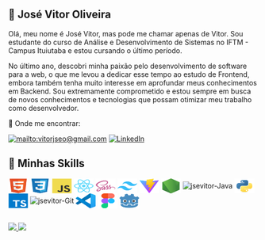 
## 👋 José Vitor Oliveira

Olá, meu nome é José Vitor, mas pode me chamar apenas de Vitor. Sou estudante do curso de Análise e Desenvolvimento de Sistemas no IFTM - Campus Ituiutaba e estou cursando o último período.

No último ano, descobri minha paixão pelo desenvolvimento de software para a web, o que me levou a dedicar esse tempo ao estudo de Frontend, embora também tenha muito interesse em aprofundar meus conhecimentos em Backend. Sou extremamente comprometido e estou sempre em busca de novos conhecimentos e tecnologias que possam otimizar meu trabalho como desenvolvedor.

<p align="left">
  💌 Onde me encontrar:
</p>

<p align="left">
  <a href="#" title="Gmail">
  <img src="https://img.shields.io/badge/-Gmail-0883D8?style=flat-square&labelColor=0883D8&logo=gmail&logoColor=FFFFFF&link=mailto:vitorjseo@gmail.com" alt="mailto:vitorjseo@gmail.com"/></a>
  <a href="#" title="LinkedIn">
  <img src="https://img.shields.io/badge/-Linkedin-0883D8?style=flat-square&logo=Linkedin&logoColor=white&link=https://www.linkedin.com/in/josevitoroliveira/" alt="LinkedIn"/></a>
</p>

## 🚀 Minhas Skills
<div style="display: inline_block">        
  <img align="center" alt="jsevitor-HTML" height="30" width="40" src="https://raw.githubusercontent.com/devicons/devicon/master/icons/html5/html5-original.svg">
  <img align="center" alt="jsevitor-CSS" height="30" width="40" src="https://raw.githubusercontent.com/devicons/devicon/master/icons/css3/css3-original.svg">
  <img align="center" alt="jsevitor-JavaScript" height="30" width="40" src="https://raw.githubusercontent.com/devicons/devicon/master/icons/javascript/javascript-original.svg">
  <img align="center" alt="jsevitor-React" height="30" width="40" src="https://raw.githubusercontent.com/devicons/devicon/master/icons/react/react-original.svg">
  <img align="center" alt="jsevitor-Sass" height="30" width="40" src="https://raw.githubusercontent.com/devicons/devicon/master/icons/sass/sass-original.svg">
  <img align="center" alt="jsevitor-Tailwind" height="30" width="40" src="https://raw.githubusercontent.com/devicons/devicon/master/icons/tailwindcss/tailwindcss-original.svg">
  <img align="center" alt="jsevitor-Vitejs" height="30" width="40" src="https://raw.githubusercontent.com/devicons/devicon/master/icons/vitejs/vitejs-original.svg"> 
  <img align="center" alt="jsevitor-Nodejs" height="30" width="40" src="https://raw.githubusercontent.com/devicons/devicon/master/icons/nodejs/nodejs-original.svg"> 
  <img align="center" alt="jsevitor-Java" height="30" width="40" src="https://cdn.jsdelivr.net/gh/devicons/devicon/icons/java/java-original.svg">
  <img align="center" alt="jsevitor-Python" height="30" width="40" src="https://raw.githubusercontent.com/devicons/devicon/master/icons/python/python-original.svg"> 
  <img align="center" alt="jsevitor-TypeScript" height="30" width="40" src="https://raw.githubusercontent.com/devicons/devicon/master/icons/typescript/typescript-original.svg">
  <img align="center" alt="jsevitor-Git" height="30" width="40" src="https://cdn.jsdelivr.net/gh/devicons/devicon/icons/git/git-original.svg">
  <img align="center" alt="jsevitor-VsCode" height="30" width="40" src="https://raw.githubusercontent.com/devicons/devicon/master/icons/vscode/vscode-original.svg">
  <img align="center" alt="jsevitor-Figma" height="30" width="40" src="https://raw.githubusercontent.com/devicons/devicon/master/icons/figma/figma-original.svg">
  <img align="center" alt="jsevitor-Godot" height="30" width="40" src="https://raw.githubusercontent.com/devicons/devicon/master/icons/godot/godot-original.svg">
</div>

##
<div>
  <a href="https://beacons.ai/jsevitor">
  <img height="180cm" src="https://github-readme-stats.vercel.app/api?username=jsevitor&show_icons=true&theme=gruvbox&include_all_commits=true&count_private=true"/>
  <img height="180cm" src="https://github-readme-stats.vercel.app/api/top-langs/?username=jsevitor&layout=compact&langs_count=16&theme=gruvbox"/>
</div>


  
 
